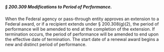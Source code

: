 ##### § 200.309 Modifications to Period of Performance. #####

When the Federal agency or pass-through entity approves an extension to a Federal award, or if a recipient extends under § 200.308(g)(2), the period of performance will be amended to end at the completion of the extension. If termination occurs, the period of performance will be amended to end upon the effective date of termination. The start date of a renewal award begins a new and distinct period of performance.